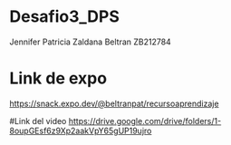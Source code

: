 # Desafio3_DPS
Jennifer Patricia Zaldana Beltran ZB212784 

# Link de expo
https://snack.expo.dev/@beltranpat/recursoaprendizaje

#Link del video 
https://drive.google.com/drive/folders/1-8oupGEsf6z9Xp2aakVpY65gUP19ujro
